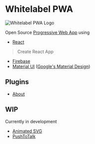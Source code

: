 # Whitelabel PWA

![Whitelabel PWA Logo](https://whitelabel-pwa.web.app/png/apple-touch/apple-touch-icon-180x180.png)

Open Source [Progressive Web App](https://en.wikipedia.org/wiki/Progressive_web_application) using

- [React](https://reactjs.org/)

> Create React App

- [Firebase](https://console.firebase.google.com/)
- [Material UI](https://material-ui.com/) ([Google's Material Design](https://material.io/design/))

## Plugins

- [About](./src/plugins/)

## WIP

Currently in development

- [Animated SVG](https://animated-svg.web.app/)
- [PushToTalk](https://push-to-talk.app)